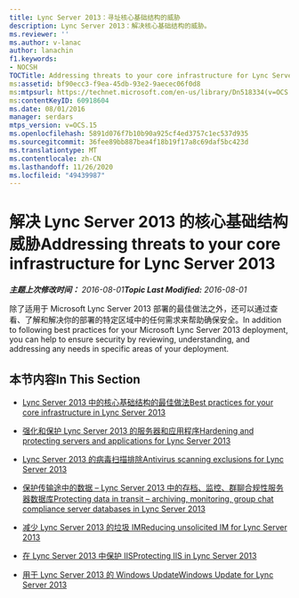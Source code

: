 ```yaml
---
title: Lync Server 2013：寻址核心基础结构的威胁
description: Lync Server 2013：解决核心基础结构的威胁。
ms.reviewer: ''
ms.author: v-lanac
author: lanachin
f1.keywords:
- NOCSH
TOCTitle: Addressing threats to your core infrastructure for Lync Server 2013
ms:assetid: bf90ecc3-f9ea-45db-93e2-9aecec06f0d8
ms:mtpsurl: https://technet.microsoft.com/en-us/library/Dn518334(v=OCS.15)
ms:contentKeyID: 60918604
ms.date: 08/01/2016
manager: serdars
mtps_version: v=OCS.15
ms.openlocfilehash: 5891d076f7b10b90a925cf4ed3757c1ec537d935
ms.sourcegitcommit: 36fee89bb887bea4f18b19f17a8c69daf5bc423d
ms.translationtype: MT
ms.contentlocale: zh-CN
ms.lasthandoff: 11/26/2020
ms.locfileid: "49439987"
---
```

# <a name="addressing-threats-to-your-core-infrastructure-for-lync-server-2013"></a><span data-ttu-id="470bb-103">解决 Lync Server 2013 的核心基础结构威胁</span><span class="sxs-lookup"><span data-stu-id="470bb-103">Addressing threats to your core infrastructure for Lync Server 2013</span></span>

<div data-xmlns="http://www.w3.org/1999/xhtml">

<div class="topic" data-xmlns="http://www.w3.org/1999/xhtml" data-msxsl="urn:schemas-microsoft-com:xslt" data-cs="https://msdn.microsoft.com/">

<div data-asp="https://msdn2.microsoft.com/asp">



</div>

<div id="mainSection">

<div id="mainBody"><span data-ttu-id="470bb-104">

<span> </span></span><span class="sxs-lookup"><span data-stu-id="470bb-104">

<span> </span></span></span>

<span data-ttu-id="470bb-105">_**主题上次修改时间：** 2016-08-01_</span><span class="sxs-lookup"><span data-stu-id="470bb-105">_**Topic Last Modified:** 2016-08-01_</span></span>

<span data-ttu-id="470bb-106">除了适用于 Microsoft Lync Server 2013 部署的最佳做法之外，还可以通过查看、了解和解决你的部署的特定区域中的任何需求来帮助确保安全。</span><span class="sxs-lookup"><span data-stu-id="470bb-106">In addition to following best practices for your Microsoft Lync Server 2013 deployment, you can help to ensure security by reviewing, understanding, and addressing any needs in specific areas of your deployment.</span></span>

<div>

## <a name="in-this-section"></a><span data-ttu-id="470bb-107">本节内容</span><span class="sxs-lookup"><span data-stu-id="470bb-107">In This Section</span></span>

  - [<span data-ttu-id="470bb-108">Lync Server 2013 中的核心基础结构的最佳做法</span><span class="sxs-lookup"><span data-stu-id="470bb-108">Best practices for your core infrastructure in Lync Server 2013</span></span>](lync-server-2013-best-practices-for-your-core-infrastructure.md)

  - [<span data-ttu-id="470bb-109">强化和保护 Lync Server 2013 的服务器和应用程序</span><span class="sxs-lookup"><span data-stu-id="470bb-109">Hardening and protecting servers and applications for Lync Server 2013</span></span>](lync-server-2013-hardening-and-protecting-servers-and-applications.md)

  - [<span data-ttu-id="470bb-110">Lync Server 2013 的病毒扫描排除</span><span class="sxs-lookup"><span data-stu-id="470bb-110">Antivirus scanning exclusions for Lync Server 2013</span></span>](lync-server-2013-antivirus-scanning-exclusions.md)

  - [<span data-ttu-id="470bb-111">保护传输途中的数据 – Lync Server 2013 中的存档、监控、群聊合规性服务器数据库</span><span class="sxs-lookup"><span data-stu-id="470bb-111">Protecting data in transit – archiving, monitoring, group chat compliance server databases in Lync Server 2013</span></span>](lync-server-2013-protecting-data-in-transit-–-archiving-monitoring-group-chat-compliance-server-databases.md)

  - [<span data-ttu-id="470bb-112">减少 Lync Server 2013 的垃圾 IM</span><span class="sxs-lookup"><span data-stu-id="470bb-112">Reducing unsolicited IM for Lync Server 2013</span></span>](lync-server-2013-reducing-unsolicited-im.md)

  - [<span data-ttu-id="470bb-113">在 Lync Server 2013 中保护 IIS</span><span class="sxs-lookup"><span data-stu-id="470bb-113">Protecting IIS in Lync Server 2013</span></span>](lync-server-2013-protecting-iis.md)

  - [<span data-ttu-id="470bb-114">用于 Lync Server 2013 的 Windows Update</span><span class="sxs-lookup"><span data-stu-id="470bb-114">Windows Update for Lync Server 2013</span></span>](lync-server-2013-windows-update-for-lync-server.md)

<span data-ttu-id="470bb-115"></div>

</div>

<span> </span>

</div>

</div>

</span><span class="sxs-lookup"><span data-stu-id="470bb-115"></div>

</div>

<span> </span>

</div>

</div>

</span></span></div>

